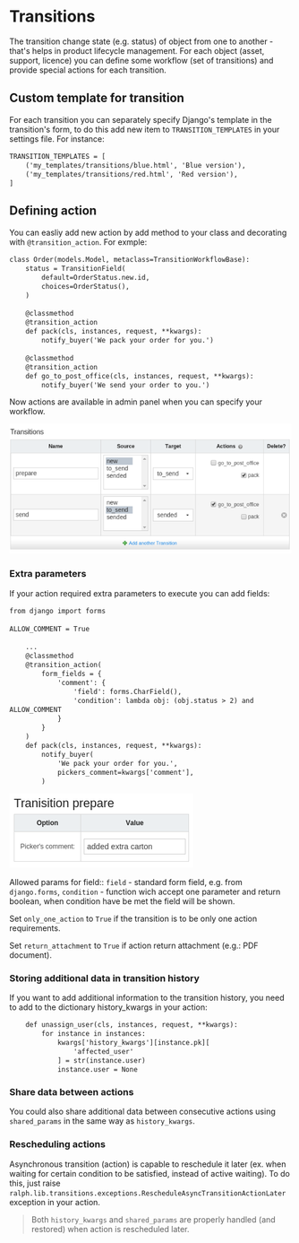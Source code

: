# Transitions
The transition change state (e.g. status) of object from one to another - that's helps in product lifecycle management. For each object (asset, support, licence) you can define some workflow (set of transitions) and provide special actions for each transition.

## Custom template for transition
For each transition you can separately specify Django's template in the transition's form, to do this add new item to ``TRANSITION_TEMPLATES`` in your settings file. For instance:

```django
TRANSITION_TEMPLATES = [
    ('my_templates/transitions/blue.html', 'Blue version'),
    ('my_templates/transitions/red.html', 'Red version'),
]
```

## Defining action
You can easliy add new action by add method to your class and decorating with ``@transition_action``. For exmple:

```django
class Order(models.Model, metaclass=TransitionWorkflowBase):
    status = TransitionField(
        default=OrderStatus.new.id,
        choices=OrderStatus(),
    )

    @classmethod
    @transition_action
    def pack(cls, instances, request, **kwargs):
        notify_buyer('We pack your order for you.')

    @classmethod
    @transition_action
    def go_to_post_office(cls, instances, request, **kwargs):
        notify_buyer('We send your order to you.')
```

Now actions are available in admin panel when you can specify your workflow.

![Add transition](../img/add_transitions.png)

### Extra parameters

If your action required extra parameters to execute you can add fields:
```django
from django import forms

ALLOW_COMMENT = True

    ...
    @classmethod
    @transition_action(
        form_fields = {
            'comment': {
                'field': forms.CharField(),
                'condition': lambda obj: (obj.status > 2) and ALLOW_COMMENT
            }
        }
    )
    def pack(cls, instances, request, **kwargs):
        notify_buyer(
            'We pack your order for you.',
            pickers_comment=kwargs['comment'],
        )
```

![Extra params](../img/extra_params.png)

Allowed params for field::
    ``field`` - standard form field, e.g. from ``django.forms``,
    ``condition`` - function wich accept one parameter and return boolean, when condition have be met the field will be shown.

Set ``only_one_action`` to ``True`` if the transition is to be only one action requirements.

Set ``return_attachment`` to ``True`` if action return attachment (e.g.: PDF document).

### Storing additional data in transition history

If you want to add additional information to the transition history, you need to add to the dictionary history_kwargs in your action:

```django
    def unassign_user(cls, instances, request, **kwargs):
        for instance in instances:
            kwargs['history_kwargs'][instance.pk][
                'affected_user'
            ] = str(instance.user)
            instance.user = None
```

### Share data between actions

You could also share additional data between consecutive actions using `shared_params` in the same way as `history_kwargs`.

### Rescheduling actions

Asynchronous transition (action) is capable to reschedule it later (ex. when waiting for certain condition to be satisfied, instead of active waiting). To do this, just raise `ralph.lib.transitions.exceptions.RescheduleAsyncTransitionActionLater` exception in your action.

> Both `history_kwargs` and `shared_params` are properly handled (and restored) when action is rescheduled later.
